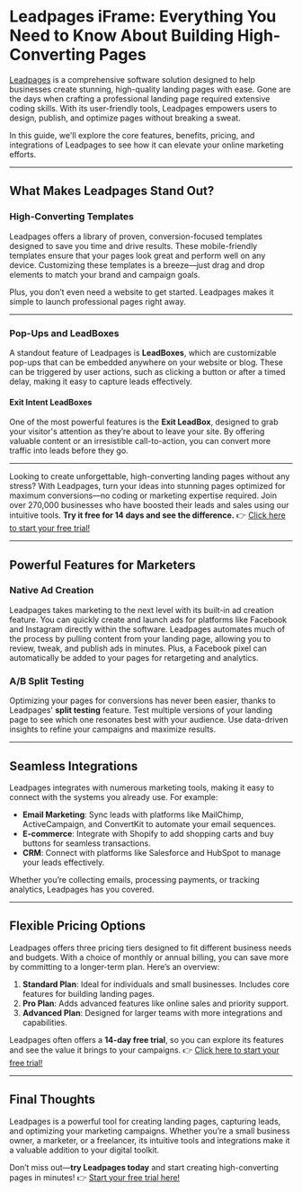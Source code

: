 # Leadpages iFrame: Everything You Need to Know About Building High-Converting Pages

[Leadpages](https://bit.ly/LEadPages) is a comprehensive software solution designed to help businesses create stunning, high-quality landing pages with ease. Gone are the days when crafting a professional landing page required extensive coding skills. With its user-friendly tools, Leadpages empowers users to design, publish, and optimize pages without breaking a sweat.

In this guide, we'll explore the core features, benefits, pricing, and integrations of Leadpages to see how it can elevate your online marketing efforts.

---

## What Makes Leadpages Stand Out?

### High-Converting Templates

Leadpages offers a library of proven, conversion-focused templates designed to save you time and drive results. These mobile-friendly templates ensure that your pages look great and perform well on any device. Customizing these templates is a breeze—just drag and drop elements to match your brand and campaign goals.

Plus, you don’t even need a website to get started. Leadpages makes it simple to launch professional pages right away.

---

### Pop-Ups and LeadBoxes

A standout feature of Leadpages is **LeadBoxes**, which are customizable pop-ups that can be embedded anywhere on your website or blog. These can be triggered by user actions, such as clicking a button or after a timed delay, making it easy to capture leads effectively.

#### Exit Intent LeadBoxes
One of the most powerful features is the **Exit LeadBox**, designed to grab your visitor's attention as they’re about to leave your site. By offering valuable content or an irresistible call-to-action, you can convert more traffic into leads before they go.

---

Looking to create unforgettable, high-converting landing pages without any stress? With Leadpages, turn your ideas into stunning pages optimized for maximum conversions—no coding or marketing expertise required. Join over 270,000 businesses who have boosted their leads and sales using our intuitive tools. **Try it free for 14 days and see the difference.** 👉 [Click here to start your free trial!](https://bit.ly/LEadPages)

---

## Powerful Features for Marketers

### Native Ad Creation

Leadpages takes marketing to the next level with its built-in ad creation feature. You can quickly create and launch ads for platforms like Facebook and Instagram directly within the software. Leadpages automates much of the process by pulling content from your landing page, allowing you to review, tweak, and publish ads in minutes. Plus, a Facebook pixel can automatically be added to your pages for retargeting and analytics.

### A/B Split Testing

Optimizing your pages for conversions has never been easier, thanks to Leadpages' **split testing** feature. Test multiple versions of your landing page to see which one resonates best with your audience. Use data-driven insights to refine your campaigns and maximize results.

---

## Seamless Integrations

Leadpages integrates with numerous marketing tools, making it easy to connect with the systems you already use. For example:

- **Email Marketing**: Sync leads with platforms like MailChimp, ActiveCampaign, and ConvertKit to automate your email sequences.
- **E-commerce**: Integrate with Shopify to add shopping carts and buy buttons for seamless transactions.
- **CRM**: Connect with platforms like Salesforce and HubSpot to manage your leads effectively.

Whether you’re collecting emails, processing payments, or tracking analytics, Leadpages has you covered.

---

## Flexible Pricing Options

Leadpages offers three pricing tiers designed to fit different business needs and budgets. With a choice of monthly or annual billing, you can save more by committing to a longer-term plan. Here’s an overview:

1. **Standard Plan**: Ideal for individuals and small businesses. Includes core features for building landing pages.
2. **Pro Plan**: Adds advanced features like online sales and priority support.
3. **Advanced Plan**: Designed for larger teams with more integrations and capabilities.

Leadpages often offers a **14-day free trial**, so you can explore its features and see the value it brings to your campaigns. 👉 [Click here to start your free trial!](https://bit.ly/LEadPages)

---

## Final Thoughts

Leadpages is a powerful tool for creating landing pages, capturing leads, and optimizing your marketing campaigns. Whether you’re a small business owner, a marketer, or a freelancer, its intuitive tools and integrations make it a valuable addition to your digital toolkit.

Don’t miss out—**try Leadpages today** and start creating high-converting pages in minutes! 👉 [Start your free trial here!](https://bit.ly/LEadPages)
